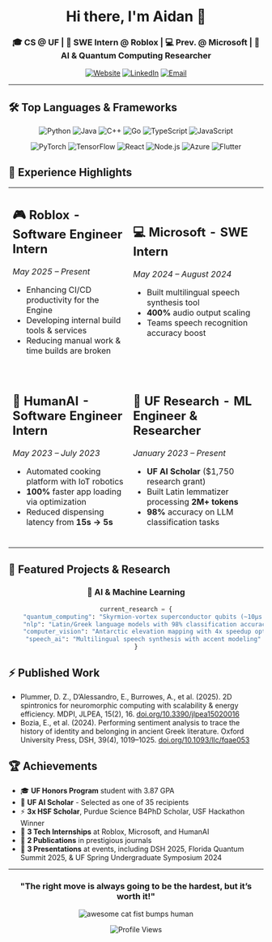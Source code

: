 <div align="center">
  
# Hi there, I'm Aidan 👋

### 🎓 CS @ UF | 💼 SWE Intern @ Roblox | 💻 Prev. @ Microsoft | 🔬 AI & Quantum Computing Researcher

[![Website](https://img.shields.io/badge/Portfolio-FF5722?style=for-the-badge&logo=google-chrome&logoColor=white)](https://aidanburrowes.github.io/)
[![LinkedIn](https://img.shields.io/badge/LinkedIn-0077B5?style=for-the-badge&logo=linkedin&logoColor=white)](https://linkedin.com/in/aidanburrowes)
[![Email](https://img.shields.io/badge/Email-D14836?style=for-the-badge&logo=gmail&logoColor=white)](mailto:aidan.burrowes@gmail.com)

</div>

---

## 🛠️ Top Languages & Frameworks

<div align="center">

![Python](https://img.shields.io/badge/Python-3776AB?style=for-the-badge&logo=python&logoColor=white)
![Java](https://img.shields.io/badge/Java-ED8B00?style=for-the-badge&logo=openjdk&logoColor=white)
![C++](https://img.shields.io/badge/C++-00599C?style=for-the-badge&logo=cplusplus&logoColor=white)
![Go](https://img.shields.io/badge/Go-00ADD8?style=for-the-badge&logo=go&logoColor=white)
![TypeScript](https://img.shields.io/badge/TypeScript-007ACC?style=for-the-badge&logo=typescript&logoColor=white)
![JavaScript](https://img.shields.io/badge/JavaScript-F7DF1E?style=for-the-badge&logo=javascript&logoColor=black)

![PyTorch](https://img.shields.io/badge/PyTorch-EE4C2C?style=for-the-badge&logo=pytorch&logoColor=white)
![TensorFlow](https://img.shields.io/badge/TensorFlow-FF6F00?style=for-the-badge&logo=tensorflow&logoColor=white)
![React](https://img.shields.io/badge/React-20232A?style=for-the-badge&logo=react&logoColor=61DAFB)
![Node.js](https://img.shields.io/badge/Node.js-43853D?style=for-the-badge&logo=node.js&logoColor=white)
![Azure](https://img.shields.io/badge/Azure-0089D0?style=for-the-badge&logo=microsoft-azure&logoColor=white)
![Flutter](https://img.shields.io/badge/Flutter-02569B?style=for-the-badge&logo=flutter&logoColor=white)

</div>

## 💼 Experience Highlights

<table align="center">
<tr>
<td>

## 🎮 **Roblox** - Software Engineer Intern
*May 2025 – Present*
- Enhancing CI/CD productivity for the Engine
- Developing internal build tools & services
- Reducing manual work & time builds are broken
<br></br>

</td>
<td>

## 💻 **Microsoft** - SWE Intern
*May 2024 – August 2024*
- Built multilingual speech synthesis tool
- **400%** audio output scaling
- Teams speech recognition accuracy boost
<br></br>

</td>
</tr>
<tr>
<td>

## 🤖 **HumanAI** - Software Engineer Intern  
*May 2023 – July 2023*
- Automated cooking platform with IoT robotics
- **100%** faster app loading via optimization
- Reduced dispensing latency from **15s → 5s**
<br></br>

</td>
<td>

## 🔬 **UF Research** - ML Engineer & Researcher
*January 2023 – Present*
- **UF AI Scholar** ($1,750 research grant)
- Built Latin lemmatizer processing **2M+ tokens**
- **98%** accuracy on LLM classification tasks
<br></br>

</td>
</tr>
</table>

## 🚀 Featured Projects & Research

<div align="center">

### 🧠 **AI & Machine Learning**
```python
current_research = {
    "quantum_computing": "Skyrmion-vortex superconductor qubits (~10μs T1, 50x improvement)",
    "nlp": "Latin/Greek language models with 98% classification accuracy",
    "computer_vision": "Antarctic elevation mapping with 4x speedup optimization",
    "speech_ai": "Multilingual speech synthesis with accent modeling"
}
```
</div>

## ⚡ **Published Work**

<div>

- Plummer, D. Z., D’Alessandro, E., Burrowes, A., et al. (2025). 2D spintronics for neuromorphic
computing with scalability & energy efficiency. MDPI, JLPEA, 15(2), 16. [doi.org/10.3390/jlpea15020016](doi.org/10.3390/jlpea15020016)
- Bozia, E., et al. (2024). Performing sentiment analysis to trace the history of identity and belonging in
ancient Greek literature. Oxford University Press, DSH, 39(4), 1019–1025. [doi.org/10.1093/llc/fqae053](doi.org/10.1093/llc/fqae053)

</div>

<div align="center">

</div>

## 🏆 Achievements

- 🎓 **UF Honors Program** student with 3.87 GPA
- 🔬 **UF AI Scholar** - Selected as one of 35 recipients
- ⚡ **3x HSF Scholar**, Purdue Science B4PhD Scholar, USF Hackathon Winner
- 🏢 **3 Tech Internships** at Roblox, Microsoft, and HumanAI
- 📄 **2 Publications** in prestigious journals
- 🎯 **3 Presentations** at events, including DSH 2025, Florida Quantum Summit 2025, & UF Spring Undergraduate Symposium 2024

<div align="center">

---

### "The right move is always going to be the hardest, but it’s worth it!"

![awesome cat fist bumps human](https://media1.tenor.com/m/fsRb0U9CyoIAAAAd/cool-cat-fist-bump.gif)

![Profile Views](https://komarev.com/ghpvc/?username=aidanburrowes&color=brightgreen&style=flat-square)

</div></div>

